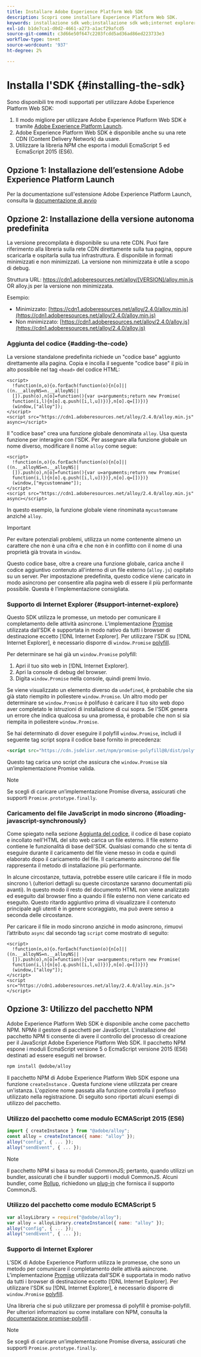 ```yaml
---
title: Installare Adobe Experience Platform Web SDK
description: Scopri come installare Experience Platform Web SDK.
keywords: installazione sdk web;installazione sdk web;internet explorer;promise;pacchetto npm
exl-id: b1de7ca1-d0d2-4661-a273-a1acf29afcd5
source-git-commit: c3d66e50f647c2203fcdd5ad36ad86ed223733e3
workflow-type: tm+mt
source-wordcount: '937'
ht-degree: 2%

---
```


# Installa l&#39;SDK {#installing-the-sdk}

Sono disponibili tre modi supportati per utilizzare Adobe Experience Platform Web SDK:

1. Il modo migliore per utilizzare Adobe Experience Platform Web SDK è tramite [Adobe Experience Platform Launch](https://launch.adobe.com/).
1. Adobe Experience Platform Web SDK è disponibile anche su una rete CDN (Content Delivery Network) da usare.
1. Utilizzare la libreria NPM che esporta i moduli EcmaScript 5 ed EcmaScript 2015 (ES6).

## Opzione 1: Installazione dell’estensione Adobe Experience Platform Launch

Per la documentazione sull&#39;estensione Adobe Experience Platform Launch, consulta la [documentazione di avvio](https://experienceleague.adobe.com/docs/launch/using/extensions-ref/adobe-extension/aep-extension/overview.html)

## Opzione 2: Installazione della versione autonoma predefinita

La versione precompilata è disponibile su una rete CDN. Puoi fare riferimento alla libreria sulla rete CDN direttamente sulla tua pagina, oppure scaricarla e ospitarla sulla tua infrastruttura. È disponibile in formati minimizzati e non minimizzati. La versione non minimizzata è utile a scopo di debug.

Struttura URL: https://cdn1.adoberesources.net/alloy/[VERSION]/alloy.min.js OR alloy.js per la versione non minimizzata.

Esempio:


* Minimizzato: [https://cdn1.adoberesources.net/alloy/2.4.0/alloy.min.js](https://cdn1.adoberesources.net/alloy/2.4.0/alloy.min.js)
* Non minimizzato: [https://cdn1.adoberesources.net/alloy/2.4.0/alloy.js](https://cdn1.adoberesources.net/alloy/2.4.0/alloy.js)


### Aggiunta del codice {#adding-the-code}

La versione standalone predefinita richiede un &quot;codice base&quot; aggiunto direttamente alla pagina. Copia e incolla il seguente &quot;codice base&quot; il più in alto possibile nel tag `<head>` del codice HTML:

```markup
<script>
  !function(n,o){o.forEach(function(o){n[o]||((n.__alloyNS=n.__alloyNS||
  []).push(o),n[o]=function(){var u=arguments;return new Promise(
  function(i,l){n[o].q.push([i,l,u])})},n[o].q=[])})}
  (window,["alloy"]);
</script>
<script src="https://cdn1.adoberesources.net/alloy/2.4.0/alloy.min.js" async></script>
```

Il &quot;codice base&quot; crea una funzione globale denominata `alloy`. Usa questa funzione per interagire con l&#39;SDK. Per assegnare alla funzione globale un nome diverso, modificare il nome `alloy` come segue:

```markup
<script>
  !function(n,o){o.forEach(function(o){n[o]||((n.__alloyNS=n.__alloyNS||
  []).push(o),n[o]=function(){var u=arguments;return new Promise(
  function(i,l){n[o].q.push([i,l,u])})},n[o].q=[])})}
  (window,["mycustomname"]);
</script>
<script src="https://cdn1.adoberesources.net/alloy/2.4.0/alloy.min.js" async></script>
```

In questo esempio, la funzione globale viene rinominata `mycustomname` anziché `alloy`.

>[!IMPORTANT]
>
>Per evitare potenziali problemi, utilizza un nome contenente almeno un carattere che non è una cifra e che non è in conflitto con il nome di una proprietà già trovata in `window`.

Questo codice base, oltre a creare una funzione globale, carica anche il codice aggiuntivo contenuto all&#39;interno di un file esterno \(`alloy.js`\) ospitato su un server. Per impostazione predefinita, questo codice viene caricato in modo asincrono per consentire alla pagina web di essere il più performante possibile. Questa è l’implementazione consigliata.

### Supporto di Internet Explorer {#support-internet-explore}

Questo SDK utilizza le promesse, un metodo per comunicare il completamento delle attività asincrone. L’implementazione [Promise](https://developer.mozilla.org/it-IT/docs/Web/JavaScript/Reference/Global_Objects/Promise) utilizzata dall’SDK è supportata in modo nativo da tutti i browser di destinazione eccetto [!DNL Internet Explorer]. Per utilizzare l&#39;SDK su [!DNL Internet Explorer], è necessario disporre di `window.Promise` [polyfill](https://remysharp.com/2010/10/08/what-is-a-polyfill).

Per determinare se hai già un `window.Promise` polyfill:

1. Apri il tuo sito web in [!DNL Internet Explorer].
1. Apri la console di debug del browser.
1. Digita `window.Promise` nella console, quindi premi Invio.

Se viene visualizzato un elemento diverso da `undefined`, è probabile che sia già stato riempito in poliestere `window.Promise`. Un altro modo per determinare se `window.Promise` è polifuso è caricare il tuo sito web dopo aver completato le istruzioni di installazione di cui sopra. Se l&#39;SDK genera un errore che indica qualcosa su una promessa, è probabile che non si sia riempita in poliestere `window.Promise`.

Se hai determinato di dover eseguire il polyfill `window.Promise`, includi il seguente tag script sopra il codice base fornito in precedenza:

```html
<script src="https://cdn.jsdelivr.net/npm/promise-polyfill@8/dist/polyfill.min.js"></script>
```

Questo tag carica uno script che assicura che `window.Promise` sia un’implementazione Promise valida.

>[!NOTE]
>
>Se scegli di caricare un’implementazione Promise diversa, assicurati che supporti `Promise.prototype.finally`.

### Caricamento del file JavaScript in modo sincrono {#loading-javascript-synchronously}

Come spiegato nella sezione [Aggiunta del codice](#adding-the-code), il codice di base copiato e incollato nell&#39;HTML del sito web carica un file esterno. Il file esterno contiene le funzionalità di base dell&#39;SDK. Qualsiasi comando che si tenta di eseguire durante il caricamento del file viene messo in coda e quindi elaborato dopo il caricamento del file. Il caricamento asincrono del file rappresenta il metodo di installazione più performante.

In alcune circostanze, tuttavia, potrebbe essere utile caricare il file in modo sincrono \ (ulteriori dettagli su queste circostanze saranno documentati più avanti\). In questo modo il resto del documento HTML non viene analizzato ed eseguito dal browser fino a quando il file esterno non viene caricato ed eseguito. Questo ritardo aggiuntivo prima di visualizzare il contenuto principale agli utenti è in genere scoraggiato, ma può avere senso a seconda delle circostanze.

Per caricare il file in modo sincrono anziché in modo asincrono, rimuovi l’attributo `async` dal secondo tag `script` come mostrato di seguito:

```markup
<script>
  !function(n,o){o.forEach(function(o){n[o]||((n.__alloyNS=n.__alloyNS||
  []).push(o),n[o]=function(){var u=arguments;return new Promise(
  function(i,l){n[o].q.push([i,l,u])})},n[o].q=[])})}
  (window,["alloy"]);
</script>
<script src="https://cdn1.adoberesources.net/alloy/2.4.0/alloy.min.js"></script>
```

## Opzione 3: Utilizzo del pacchetto NPM

Adobe Experience Platform Web SDK è disponibile anche come pacchetto NPM. [](https://www.npmjs.com) NPMè il gestore di pacchetti per JavaScript. L&#39;installazione del pacchetto NPM ti consente di avere il controllo del processo di creazione per il JavaScript Adobe Experience Platform Web SDK. Il pacchetto NPM espone i moduli EcmaScript versione 5 o EcmaScript versione 2015 (ES6) destinati ad essere eseguiti nel browser.

```bash
npm install @adobe/alloy
```

Il pacchetto NPM di Adobe Experience Platform Web SDK espone una funzione `createInstance` . Questa funzione viene utilizzata per creare un&#39;istanza. L&#39;opzione nome passata alla funzione controlla il prefisso utilizzato nella registrazione. Di seguito sono riportati alcuni esempi di utilizzo del pacchetto.

### Utilizzo del pacchetto come modulo ECMAScript 2015 (ES6)

```javascript
import { createInstance } from "@adobe/alloy";
const alloy = createInstance({ name: "alloy" });
alloy("config", { ... });
alloy("sendEvent", { ... });
```

>[!NOTE]
>
>Il pacchetto NPM si basa su moduli CommonJS; pertanto, quando utilizzi un bundler, assicurati che il bundler supporti i moduli CommonJS. Alcuni bundler, come [Rollup](https://rollupjs.org), richiedono un [plug-in](https://www.npmjs.com/package/@rollup/plugin-commonjs) che fornisca il supporto CommonJS.

### Utilizzo del pacchetto come modulo ECMAScript 5

```javascript
var alloyLibrary = require("@adobe/alloy");
var alloy = alloyLibrary.createInstance({ name: "alloy" });
alloy("config", { ... });
alloy("sendEvent", { ... });
```

### Supporto di Internet Explorer

L’SDK di Adobe Experience Platform utilizza le promesse, che sono un metodo per comunicare il completamento delle attività asincrone. L’implementazione [Promise](https://developer.mozilla.org/en-US/docs/Web/JavaScript/Reference/Global_Objects/Promise) utilizzata dall’SDK è supportata in modo nativo da tutti i browser di destinazione eccetto [!DNL Internet Explorer]. Per utilizzare l&#39;SDK su [!DNL Internet Explorer], è necessario disporre di `window.Promise` [polyfill](https://remysharp.com/2010/10/08/what-is-a-polyfill).

Una libreria che si può utilizzare per promessa di polyfill è promise-polyfill. Per ulteriori informazioni su come installare con NPM, consulta la [documentazione promise-polyfill](https://www.npmjs.com/package/promise-polyfill) .

>[!NOTE]
>
>Se scegli di caricare un’implementazione Promise diversa, assicurati che supporti `Promise.prototype.finally`.
